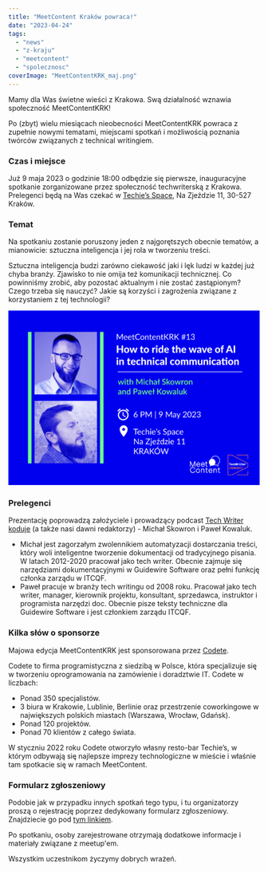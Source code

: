 ```yaml
---
title: "MeetContent Kraków powraca!"
date: "2023-04-24"
tags:
  - "news"
  - "z-kraju"
  - "meetcontent"
  - "spolecznosc"
coverImage: "MeetContentKRK_maj.png"
---
```


Mamy dla Was świetne wieści z Krakowa. Swą działalność wznawia społeczność
MeetContentKRK!

Po (zbyt) wielu miesiącach nieobecności MeetContentKRK powraca z zupełnie nowymi
tematami, miejscami spotkań i możliwością poznania twórców związanych z
technical writingiem.

### **Czas i miejsce**

Już 9 maja 2023 o godzinie 18:00 odbędzie się pierwsze, inauguracyjne spotkanie
zorganizowane przez społeczność techwriterską z Krakowa. Prelegenci będą na Was
czekać w [Techie’s Space](https://www.facebook.com/techies.krakow/), Na Zjeździe
11, 30-527 Kraków.

### **Temat**

Na spotkaniu zostanie poruszony jeden z najgorętszych obecnie tematów, a
mianowicie: sztuczna inteligencja i jej rola w tworzeniu treści.

Sztuczna inteligencja budzi zarówno ciekawość jaki i lęk ludzi w każdej już
chyba branży. Zjawisko to nie omija też komunikacji technicznej. Co powinniśmy
zrobić, aby pozostać aktualnym i nie zostać zastąpionym? Czego trzeba się
nauczyć? Jakie są korzyści i zagrożenia związane z korzystaniem z tej
technologii?

![](images/MeetContentKRKGrafika-e1682332531477.png)

### **Prelegenci**

Prezentację poprowadzą założyciele i prowadzący podcast
[Tech Writer koduje](https://techwriterkoduje.pl/) (a także nasi dawni
redaktorzy) - Michał Skowron i Paweł Kowaluk.

- Michał jest zagorzałym zwolennikiem automatyzacji dostarczania treści, który
  woli inteligentne tworzenie dokumentacji od tradycyjnego pisania. W latach
  2012-2020 pracował jako tech writer. Obecnie zajmuje się narzędziami
  dokumentacyjnymi w Guidewire Software oraz pełni funkcję członka zarządu w
  ITCQF.
- Paweł pracuje w branży tech writingu od 2008 roku. Pracował jako tech writer,
  manager, kierownik projektu, konsultant, sprzedawca, instruktor i programista
  narzędzi doc. Obecnie pisze teksty techniczne dla Guidewire Software i jest
  członkiem zarządu ITCQF.

### Kilka słów o sponsorze

Majowa edycja MeetContentKRK jest sponsorowana przez
[Codete](https://codete.com/).

Codete to firma programistyczna z siedzibą w Polsce, która specjalizuje się w
tworzeniu oprogramowania na zamówienie i doradztwie IT. Codete w liczbach:

- Ponad 350 specjalistów.
- 3 biura w Krakowie, Lublinie, Berlinie oraz przestrzenie coworkingowe w
  największych polskich miastach (Warszawa, Wrocław, Gdańsk).
- Ponad 120 projektów.
- Ponad 70 klientów z całego świata.

W styczniu 2022 roku Codete otworzyło własny resto-bar Techie’s, w którym
odbywają się najlepsze imprezy technologiczne w mieście i właśnie tam spotkacie
się w ramach MeetContent.

### Formularz zgłoszeniowy

Podobie jak w przypadku innych spotkań tego typu, i tu organizatorzy proszą o
rejestrację poprzez dedykowany formularz zgłoszeniowy. Znajdziecie go pod
[tym linkiem](https://docs.google.com/forms/d/e/1FAIpQLSd0w-3Zb9weQspmrzWuuNPN__IdUFPjNZ6uXNjJYQ-rbouOig/viewform).

Po spotkaniu, osoby zarejestrowane otrzymają dodatkowe informacje i materiały
związane z meetup'em.

Wszystkim uczestnikom życzymy dobrych wrażeń.
